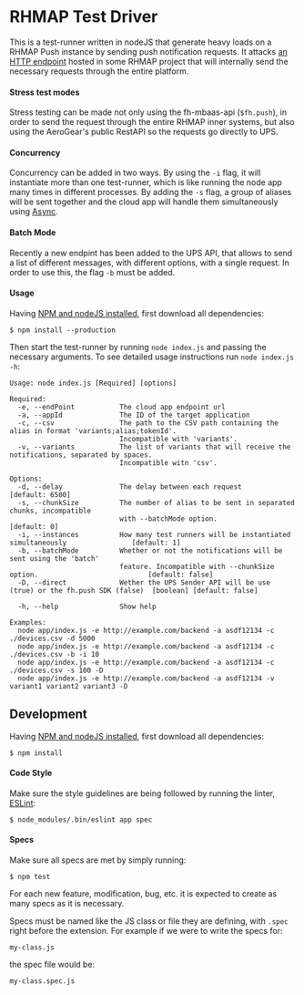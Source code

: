 # RHMAP Test Driver
This is a test-runner written in nodeJS that generate heavy loads on a RHMAP Push instance by sending push notification requests. It attacks [an HTTP endpoint](https://github.com/josemigallas/rhmap-test-cloud-app) hosted in some RHMAP project that will internally send the necessary requests through the entire platform.

#### Stress test modes
Stress testing can be made not only using the fh-mbaas-api (`$fh.push`), in order to send the request through the entire RHMAP inner systems, but also using the AeroGear's public RestAPI so the requests go directly to UPS.

#### Concurrency
Concurrency can be added in two ways. By using the `-i` flag, it will instantiate more than one test-runner, which is like running the node app many times in different processes. By adding the `-s` flag, a group of aliases will be sent together and the cloud app will handle them simultaneously using [Async](https://www.npmjs.com/package/async).

#### Batch Mode
Recently a new endpint has been added to the UPS API, that allows to send a list of different messages, with different options, with a single request. In order to use this, the flag `-b` must be added.

#### Usage
Having [NPM and nodeJS installed](https://nodejs.org/), first download all dependencies:
```
$ npm install --production
```
Then start the test-runner by running `node index.js` and passing the necessary arguments. To see detailed usage instructions run `node index.js -h`:
```
Usage: node index.js [Required] [options]

Required:
  -e, --endPoint           The cloud app endpoint url
  -a, --appId              The ID of the target application
  -c, --csv                The path to the CSV path containing the alias in format 'variants;alias;tokenId'.
                           Incompatible with 'variants'.  
  -v, --variants           The list of variants that will receive the notifications, separated by spaces. 
                           Incompatible witn 'csv'.

Options:
  -d, --delay              The delay between each request                                           [default: 6500]
  -s, --chunkSize          The number of alias to be sent in separated chunks, incompatible 
                           with --batchMode option.                                                 [default: 0]
  -i, --instances          How many test runners will be instantiated simultaneously                [default: 1]
  -b, --batchMode          Whether or not the notifications will be sent using the 'batch'
                           feature. Incompatible with --chunkSize option.                           [default: false]
  -D, --direct             Wether the UPS Sender API will be use (true) or the fh.push SDK (false)  [boolean] [default: false]

  -h, --help               Show help

Examples:
  node app/index.js -e http://example.com/backend -a asdf12134 -c ./devices.csv -d 5000
  node app/index.js -e http://example.com/backend -a asdf12134 -c ./devices.csv -b -i 10
  node app/index.js -e http://example.com/backend -a asdf12134 -c ./devices.csv -s 100 -D
  node app/index.js -e http://example.com/backend -a asdf12134 -v variant1 variant2 variant3 -D

```
## Development
Having [NPM and nodeJS installed](https://nodejs.org/), first download all dependencies:
```
$ npm install
```

#### Code Style
Make sure the style guidelines are being followed by running the linter, [ESLint](http://eslint.org/):
```
$ node_modules/.bin/eslint app spec
```

#### Specs
Make sure all specs are met by simply running:
```
$ npm test
```
For each new feature, modification, bug, etc. it is expected to create as many specs as it is necessary.

Specs must be named like the JS class or file they are defining, with `.spec` right before the extension. For example if we were to write the specs for:
```
my-class.js
```
the spec file would be:
```
my-class.spec.js
```
